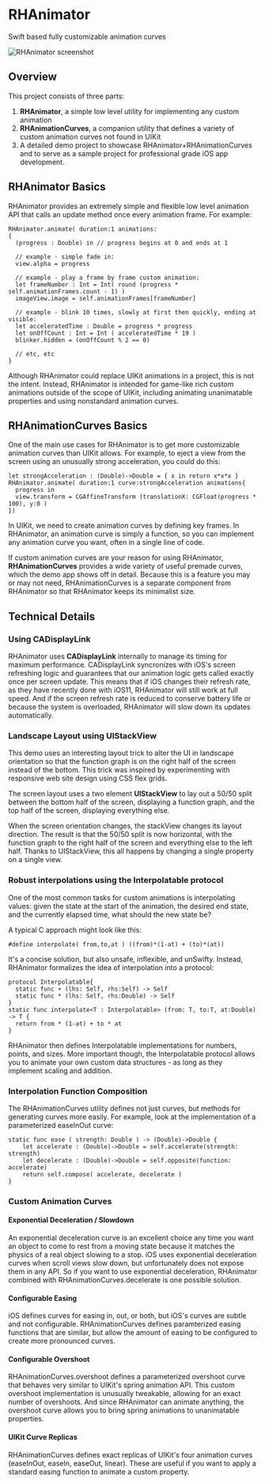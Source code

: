 # RHAnimator
Swift based fully customizable animation curves

<img alt="RHAnimator screenshot" src="https://user-images.githubusercontent.com/539554/29385582-397455fe-82a6-11e7-8f45-b53eb5e1fb47.png">

## Overview

This project consists of three parts:
1. **RHAnimator**, a simple low level utility for implementing any custom animation
2. **RHAnimationCurves**, a companion utility that defines a variety of custom animation curves not found in UIKit
3. A detailed demo project to showcase RHAnimator+RHAnimationCurves and to serve as a sample project for professional grade iOS app development.

## RHAnimator Basics

RHAnimator provides an extremely simple and flexible low level animation API that calls an update method once every animation frame. For example:

    RHAnimator.animate( duration:1 animations:
    {   
      (progress : Double) in // progress begins at 0 and ends at 1  
  
      // example - simple fade in:
      view.alpha = progress
  
      // example - play a frame by frame custom animation:
      let frameNumber : Int = Int( round (progress * self.animationFrames.count - 1) )
      imageView.image = self.animationFrames[frameNumber]
  
      // example - blink 10 times, slowly at first then quickly, ending at visible:
      let acceleratedTime : Double = progress * progress
      let onOffCount : Int = Int ( acceleratedTime * 19 )
      blinker.hidden = (onOffCount % 2 == 0)
  
      // etc, etc
    }

Although RHAnimator could replace UIKit animations in a project, this is not the intent. Instead, RHAnimator is intended for game-like rich custom animations outside of the scope of UIKit, including animating unanimatable properties and using nonstandard animation curves.

## RHAnimationCurves Basics

One of the main use cases for RHAnimator is to get more customizable animation curves than UIKit allows. For example, to eject a view from the screen using an unusually strong acceleration, you could do this:

    let strongAcceleration : (Double)->Double = { x in return x*x*x }
    RHAnimator.animate( duration:1 curve:strongAcceleration animations{ 
      progress in 
      view.transform = CGAffineTransform (translationX: CGFloat(progress * 100), y:0 )
    })

In UIKit, we need to create animation curves by defining key frames. In RHAnimator, an animation curve is simply a function, so you can implement any animation curve you want, often in a single line of code.

If custom animation curves are your reason for using RHAnimator, **RHAnimationCurves** provides a wide variety of useful premade curves, which the demo app shows off in detail. Because this is a feature you may or may not need, RHAnimationCurves is a separate component from RHAnimator so that RHAnimator keeps its minimalist size.



## Technical Details

### Using CADisplayLink

RHAnimator uses **CADisplayLink** internally to manage its timing for maximum performance. CADisplayLink syncronizes with iOS's screen refreshing logic and guarantees that our animation logic gets called exactly once per screen update. This means that if iOS changes their refresh rate, as they have recently done with iOS11, RHAnimator will still work at full speed. And if the screen refresh rate is reduced to conserve battery life or because the system is overloaded, RHAnimator will slow down its updates automatically.

### Landscape Layout using UIStackView

This demo uses an interesting layout trick to alter the UI in landscape orientation so that the function graph is on the right half of the screen instead of the bottom. This trick was inspired by experimenting with responsive web site design using CSS flex grids.

The screen layout uses a two element **UIStackView** to lay out a 50/50 split between the bottom half of the screen, displaying a function graph, and the top half of the screen, displaying everything else.

When the screen orientation changes, the stackView changes its layout direction. The result is that the 50/50 split is now horizontal, with the function graph to the right half of the screen and everything else to the left half. Thanks to UIStackView, this all happens by changing a single property on a single view.

### Robust interpolations using the Interpolatable protocol

One of the most common tasks for custom animations is interpolating values: given the state at the start of the animation, the desired end state, and the currently elapsed time, what should the new state be?

A typical C approach might look like this:

    #define interpolate( from,to,at ) ((from)*(1-at) + (to)*(at))

It's a concise solution, but also unsafe, inflexible, and unSwifty. Instead, RHAnimator formalizes the idea of interpolation into a protocol:

    protocol Interpolatable{
      static func + (lhs: Self, rhs:Self) -> Self
      static func * (lhs: Self, rhs:Double) -> Self
    }
    static func interpolate<T : Interpolatable> (from: T, to:T, at:Double) -> T {
      return from * (1-at) + to * at
    }

RHAnimator then defines Interpolatable implementations for numbers, points, and sizes. More important though, the Interpolatable protocol allows you to animate your own custom data structures - as long as they implement scaling and addition.

### Interpolation Function Composition

The RHAnimationCurves utility defines not just curves, but methods for generating curves more easily. For example, look at the implementation of a parameterized easeInOut curve:

    static func ease ( strength: Double ) -> (Double)->Double {
        let accelerate : (Double)->Double = self.accelerate(strength: strength)
        let decelerate : (Double)->Double = self.opposite(function: accelerate)
        return self.compose( accelerate, decelerate )
    }

### Custom Animation Curves

#### Exponential Deceleration / Slowdown

An exponential deceleration curve is an excellent choice any time you want an object to come to rest from a moving state because it matches the physics of a real object slowing to a stop. iOS uses exponential deceleration curves when scroll views slow down, but unfortunately does not expose them in any API. So if you want to use exponential deceleration, RHAnimator combined with RHAnimationCurves.decelerate is one possible solution.

#### Configurable Easing

iOS defines curves for easing in, out, or both, but iOS's curves are subtle and not configurable. RHAnimationCurves defines paramterized easing functions that are similar, but allow the amount of easing to be configured to create more pronounced curves.

#### Configurable Overshoot

RHAnimationCurves.overshoot defines a parameterized overshoot curve that behaves very similar to UIKit's spring animation API. This custom overshoot implementation is unusually tweakable, allowing for an exact number of overshoots. And since RHAnimator can animate anything, the overshoot curve allows you to bring spring animations to unanimatable properties.

#### UIKit Curve Replicas

RHAnimationCurves defines exact replicas of UIKit's four animation curves (easeInOut, easeIn, easeOut, linear). These are useful if you want to apply a standard easing function to animate a custom property.
